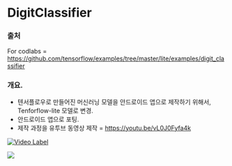 # DigitClassifier

### 출처

For codlabs = https://github.com/tensorflow/examples/tree/master/lite/examples/digit_classifier


### 개요.

* 텐서플로우로 만들어진 머신러닝 모델을 안드로이드 앱으로 제작하기 위해서, Tenforflow-lite 모델로 변경.
* 안드로이드 앱으로 포팅.
* 제작 과정을 유투브 동영상 제작 = https://youtu.be/vL0J0Fyfa4k

[![Video Label](http://img.youtube.com/vi/vL0J0Fyfa4k/0.jpg)](https://youtu.be/vL0J0Fyfa4k?t=0s)

<img src="https://storage.googleapis.com/khanhlvg-public.appspot.com/digit-classifier/screenshot_android.png" />